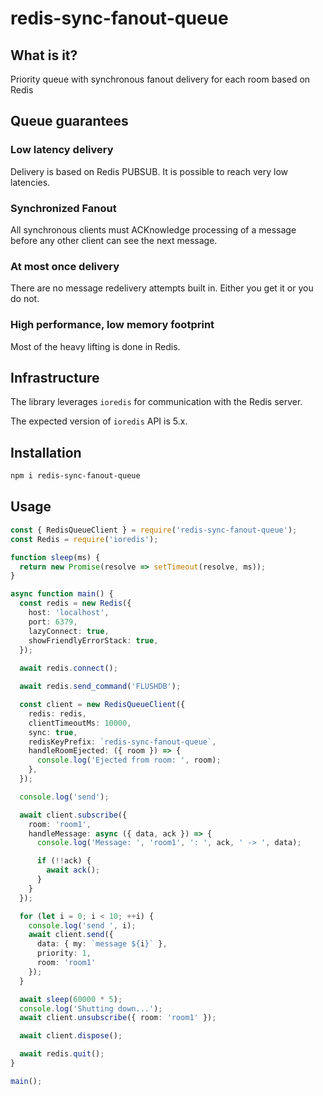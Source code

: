 # redis-sync-fanout-queue

## What is it?

Priority queue with synchronous fanout delivery for each room based on Redis

## Queue guarantees

### Low latency delivery

Delivery is based on Redis PUBSUB. It is possible to reach very low latencies.

### Synchronized Fanout

All synchronous clients must ACKnowledge processing of a message before any other client can see the next message.

### At most once delivery

There are no message redelivery attempts built in. Either you get it or you do not.

### High performance, low memory footprint

Most of the heavy lifting is done in Redis.

## Infrastructure

The library leverages `ioredis` for communication with the Redis server.

The expected version of `ioredis` API is 5.x.

## Installation

```sh
npm i redis-sync-fanout-queue
```

## Usage

```typescript
const { RedisQueueClient } = require('redis-sync-fanout-queue');
const Redis = require('ioredis');

function sleep(ms) {
  return new Promise(resolve => setTimeout(resolve, ms));
}

async function main() {
  const redis = new Redis({
    host: 'localhost',
    port: 6379,
    lazyConnect: true,
    showFriendlyErrorStack: true,
  });
  
  await redis.connect();

  await redis.send_command('FLUSHDB');

  const client = new RedisQueueClient({
    redis: redis,
    clientTimeoutMs: 10000,
    sync: true,
    redisKeyPrefix: `redis-sync-fanout-queue`,
    handleRoomEjected: ({ room }) => {
      console.log('Ejected from room: ', room);
    },
  });

  console.log('send');

  await client.subscribe({
    room: 'room1',
    handleMessage: async ({ data, ack }) => {
      console.log('Message: ', 'room1', ': ', ack, ' -> ', data);

      if (!!ack) {
        await ack();
      }
    }
  });

  for (let i = 0; i < 10; ++i) {
    console.log('send ', i);
    await client.send({
      data: { my: `message ${i}` },
      priority: 1,
      room: 'room1'
    });
  }

  await sleep(60000 * 5);
  console.log('Shutting down...');
  await client.unsubscribe({ room: 'room1' });

  await client.dispose();

  await redis.quit();
}

main();
```
